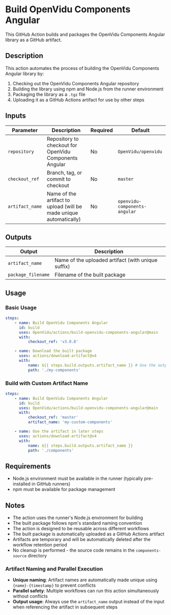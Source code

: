 # Build OpenVidu Components Angular

This GitHub Action builds and packages the OpenVidu Components Angular library as a GitHub artifact.

## Description

This action automates the process of building the OpenVidu Components Angular library by:

1. Checking out the OpenVidu Components Angular repository
2. Building the library using npm and Node.js from the runner environment
3. Packaging the library as a `.tgz` file
4. Uploading it as a GitHub Actions artifact for use by other steps

## Inputs

| Parameter       | Description                                                        | Required | Default                       |
| --------------- | ------------------------------------------------------------------ | -------- | ----------------------------- |
| `repository`    | Repository to checkout for OpenVidu Components Angular             | No       | `OpenVidu/openvidu`           |
| `checkout_ref`  | Branch, tag, or commit to checkout                                 | No       | `master`                      |
| `artifact_name` | Name of the artifact to upload (will be made unique automatically) | No       | `openvidu-components-angular` |

## Outputs

| Output             | Description                                        |
| ------------------ | -------------------------------------------------- |
| `artifact_name`    | Name of the uploaded artifact (with unique suffix) |
| `package_filename` | Filename of the built package                      |

## Usage

### Basic Usage

```yaml
steps:
    - name: Build OpenVidu Components Angular
      id: build
      uses: OpenVidu/actions/build-openvidu-components-angular@main
      with:
          checkout_ref: 'v3.0.0'

    - name: Download the built package
      uses: actions/download-artifact@v4
      with:
          name: ${{ steps.build.outputs.artifact_name }} # Use the output, not the input!
          path: './my-components'
```

### Build with Custom Artifact Name

```yaml
steps:
    - name: Build OpenVidu Components Angular
      id: build
      uses: OpenVidu/actions/build-openvidu-components-angular@main
      with:
          checkout_ref: 'master'
          artifact_name: 'my-custom-components'

    - name: Use the artifact in later steps
      uses: actions/download-artifact@v4
      with:
          name: ${{ steps.build.outputs.artifact_name }}
          path: './components'
```

## Requirements

-   Node.js environment must be available in the runner (typically pre-installed in GitHub runners)
-   npm must be available for package management

## Notes

-   The action uses the runner's Node.js environment for building
-   The built package follows npm's standard naming convention
-   The action is designed to be reusable across different workflows
-   The built package is automatically uploaded as a GitHub Actions artifact
-   Artifacts are temporary and will be automatically deleted after the workflow retention period
-   No cleanup is performed - the source code remains in the `components-source` directory

### Artifact Naming and Parallel Execution

-   **Unique naming**: Artifact names are automatically made unique using `{name}-{timestamp}` to prevent conflicts
-   **Parallel safety**: Multiple workflows can run this action simultaneously without conflicts
-   **Output usage**: Always use the `artifact_name` output instead of the input when referencing the artifact in subsequent steps
